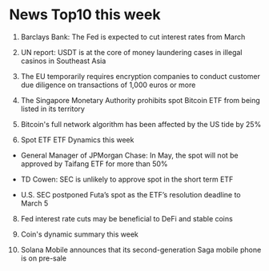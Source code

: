 # News Top10 this week

1. Barclays Bank: The Fed is expected to cut interest rates from March

2. UN report: USDT is at the core of money laundering cases in illegal casinos in Southeast Asia

3. The EU temporarily requires encryption companies to conduct customer due diligence on transactions of 1,000 euros or more

4. The Singapore Monetary Authority prohibits spot Bitcoin ETF from being listed in its territory

5. Bitcoin's full network algorithm has been affected by the US tide by 25%

6. Spot ETF ETF Dynamics this week

- General Manager of JPMorgan Chase: In May, the spot will not be approved by Taifang ETF for more than 50%

- TD Cowen: SEC is unlikely to approve spot in the short term ETF

- U.S. SEC postponed Futa’s spot as the ETF’s resolution deadline to March 5

8. Fed interest rate cuts may be beneficial to DeFi and stable coins

9. Coin's dynamic summary this week

10. Solana Mobile announces that its second-generation Saga mobile phone is on pre-sale
